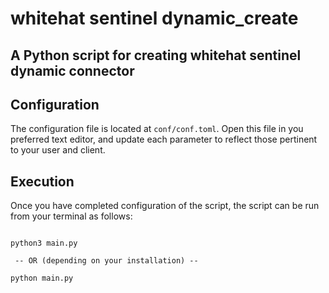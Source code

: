 # whitehat sentinel dynamic_create
A Python script for creating whitehat sentinel dynamic connector
----

## Configuration
The configuration file is located at `conf/conf.toml`. Open this file
in you preferred text editor, and update each parameter to reflect those
pertinent to your user and client.


## Execution
Once you have completed configuration of the script, the script can be run from your
terminal as follows:

```commandline

python3 main.py

 -- OR (depending on your installation) --

python main.py

```